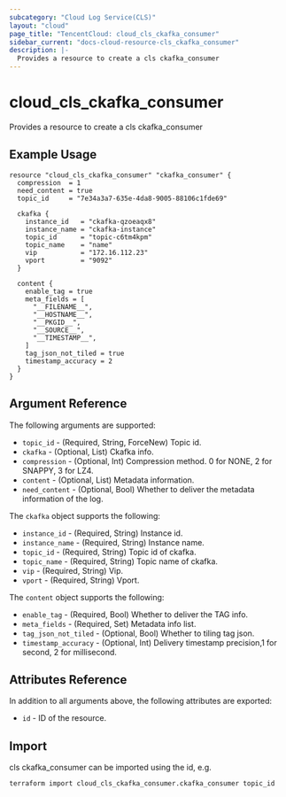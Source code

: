 ```yaml
---
subcategory: "Cloud Log Service(CLS)"
layout: "cloud"
page_title: "TencentCloud: cloud_cls_ckafka_consumer"
sidebar_current: "docs-cloud-resource-cls_ckafka_consumer"
description: |-
  Provides a resource to create a cls ckafka_consumer
---
```


# cloud_cls_ckafka_consumer

Provides a resource to create a cls ckafka_consumer

## Example Usage

```hcl
resource "cloud_cls_ckafka_consumer" "ckafka_consumer" {
  compression  = 1
  need_content = true
  topic_id     = "7e34a3a7-635e-4da8-9005-88106c1fde69"

  ckafka {
    instance_id   = "ckafka-qzoeaqx8"
    instance_name = "ckafka-instance"
    topic_id      = "topic-c6tm4kpm"
    topic_name    = "name"
    vip           = "172.16.112.23"
    vport         = "9092"
  }

  content {
    enable_tag = true
    meta_fields = [
      "__FILENAME__",
      "__HOSTNAME__",
      "__PKGID__",
      "__SOURCE__",
      "__TIMESTAMP__",
    ]
    tag_json_not_tiled = true
    timestamp_accuracy = 2
  }
}
```

## Argument Reference

The following arguments are supported:

* `topic_id` - (Required, String, ForceNew) Topic id.
* `ckafka` - (Optional, List) Ckafka info.
* `compression` - (Optional, Int) Compression method. 0 for NONE, 2 for SNAPPY, 3 for LZ4.
* `content` - (Optional, List) Metadata information.
* `need_content` - (Optional, Bool) Whether to deliver the metadata information of the log.

The `ckafka` object supports the following:

* `instance_id` - (Required, String) Instance id.
* `instance_name` - (Required, String) Instance name.
* `topic_id` - (Required, String) Topic id of ckafka.
* `topic_name` - (Required, String) Topic name of ckafka.
* `vip` - (Required, String) Vip.
* `vport` - (Required, String) Vport.

The `content` object supports the following:

* `enable_tag` - (Required, Bool) Whether to deliver the TAG info.
* `meta_fields` - (Required, Set) Metadata info list.
* `tag_json_not_tiled` - (Optional, Bool) Whether to tiling tag json.
* `timestamp_accuracy` - (Optional, Int) Delivery timestamp precision,1 for second, 2 for millisecond.

## Attributes Reference

In addition to all arguments above, the following attributes are exported:

* `id` - ID of the resource.



## Import

cls ckafka_consumer can be imported using the id, e.g.

```
terraform import cloud_cls_ckafka_consumer.ckafka_consumer topic_id
```

